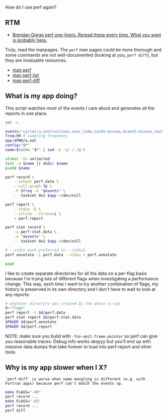 <!--
layout: post
title: Linux Perf Notes
permalink: /perf
category: linux, c++, perfanalysis
wip: false
cat: cs
-->

How do I use perf again?


## RTM

* [Brendan Gregg perf one-liners. Reread these every time. What you want is probably here.](https://www.brendangregg.com/perf.html)

Truly, read the manpages. The `perf` man pages could be more thorough and some commands are not well-documented (looking at you, `perf diff`), but they are invaluable resources.

* [man perf](https://www.man7.org/linux/man-pages/man1/perf.1.html)
* [man perf-list](https://www.man7.org/linux/man-pages/man1/perf-list.1.html)
* [man perf-diff](https://www.man7.org/linux/man-pages/man1/perf-diff.1.html)

## What is my app doing?

This script watches most of the events I care about and generates all the reports in one place.

```bash
set -x

events="cycles:u,instructions,user_time,cache-misses,branch-misses,task-clock"
freq=99 # sampling frequency
app=$PWD/a.out
config="$*"
name=$(echo "$*" | sed -e 's/ /_/g')

ulimit -Ss unlimited
test -d $name || mkdir $name
pushd $name

perf record \
    --output perf.data \
    --call-graph fp \
    -F $freq -e "$events" \
    -- taskset 0x2 $app >/dev/null

perf report \
    --stdio -G \
    --inline --itrace=i \
    > perf.report

perf stat record \
    -o perf-stat.data \
    -e "$events" \
    -- taskset 0x2 $app >/dev/null

# --stdio much preferred to --stdio2
perf annotate -i perf.data --stdio > perf.annotate

popd
```

I like to create separate directories for all the data on a per-flag basis because I'm trying lots of different flags when investigating a performance change.
This way, each time I want to try another combination of flags, my history is preserved in its own directory and I don't have to wait to look at any reports:

```bash
# whatever directory was created by the above script
d="flags"
perf report -i $d/perf.data
perf stat report $d/perf-stat.data
$PAGER $d/perf.annotate
$PAGER $d/perf.report
```

NOTE: make sure you build with `-fno-omit-frame-pointer` so perf can give you reasonable traces.
Debug info works _okayyy_ but you'll end up with _massive_ data dumps that take forever to load into perf-report and other tools.

## Why is my app slower when I X?

```admonish note
`perf-diff` is worse when name mangling is different (e.g. with Fortran apps) because perf can't match the events up.
```

```bash
make FLAGS="-O0"
perf record ...
make FLAGS="-O3"
perf record ...
perf diff
```
